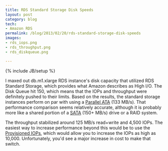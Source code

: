 ```yaml
---
title: RDS Standard Storage Disk Speeds
layout: post
category: blog
tech:
- Amazon RDS
permalink: /blog/2013/02/20/rds-standard-storage-disk-speeds
images:
- rds_iops.png
- rds_throughput.png
- rds_diskqueue.png

---
```

{% include JB/setup %}
<div id="node-254" class="node node-blog node-promoted">
  <div class="content clearfix">
    <div class="field field-name-body field-type-text-with-summary field-label-hidden"><div class="field-items"><div class="field-item even"><p>I maxed out db.m1.xlarge RDS instance's disk capacity that utilized RDS Standard Storage, which provides what Amazon describes as High I/O. The Disk Queue hit 150, which means that the IOPs and throughput were definitely pushed to their limits. Based on the results, the standard storage instances perform on par with using a <a href="http://en.wikipedia.org/wiki/Parallel_ATA">Parallel ATA</a> (133 MB/s). That performance comparison seems relatively accurate, although it is probably more like a shared portion of a <a href="http://en.wikipedia.org/wiki/Serial_ATA">SATA</a> (150+ MB/s) drive or a RAID system.</p>
<p>The throughput stabilized around 125 MB/s read+write and 4,500 IOPs. The easiest way to increase performance beyond this would be to use the <a href="http://aws.amazon.com/rds/mysql/#PIOPS">Provisioned IOPs</a>, which would allow you to increase the IOPs as high as 10,000. Unfortunately, you'd see a major increase in cost to make that switch.</p>
</div></div></div>  </div>
</div>
